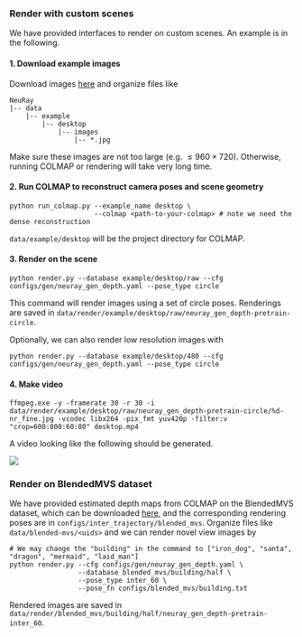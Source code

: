 ### Render with custom scenes

We have provided interfaces to render on custom scenes. An example is in the following.

#### 1. Download example images 

Download images [here](https://drive.google.com/file/d/1Lkt5nNlC9M5Agkt5y3uzD2VX7R2ElalS/view?usp=sharing) and organize files like

```
NeuRay
|-- data
    |-- example
        |-- desktop
            |-- images
                |-- *.jpg
```

Make sure these images are not too large (e.g. $\le 960\times 720$). Otherwise, running COLMAP or rendering will take very long time.

#### 2. Run COLMAP to reconstruct camera poses and scene geometry

```shell
python run_colmap.py --example_name desktop \
					 --colmap <path-to-your-colmap> # note we need the dense reconstruction
```

`data/example/desktop` will be the project directory for COLMAP.

#### 3. Render on the scene

```shell
python render.py --database example/desktop/raw --cfg configs/gen/neuray_gen_depth.yaml --pose_type circle
```

This command will render images using a set of circle poses. Renderings are saved in `data/render/example/desktop/raw/neuray_gen_depth-pretrain-circle`.

Optionally, we can also render low resolution images with

```
python render.py --database example/desktop/480 --cfg configs/gen/neuray_gen_depth.yaml --pose_type circle
```

#### 4. Make video

```shell
ffmpeg.exe -y -framerate 30 -r 30 -i data/render/example/desktop/raw/neuray_gen_depth-pretrain-circle/%d-nr_fine.jpg -vcodec libx264 -pix_fmt yuv420p -filter:v "crop=600:800:60:80" desktop.mp4
```

A video looking like the following should be generated.

 ![](assets/desktop.gif)

### Render on BlendedMVS dataset

We have provided estimated depth maps from COLMAP on the BlendedMVS dataset, which can be downloaded [here](https://drive.google.com/file/d/10FeghnPjjY9JjeM17pcG3XLgH7jhm4jX/view?usp=sharing), and the corresponding rendering poses are in `configs/inter_trajectory/blended_mvs`. Organize files like `data/blended-mvs/<uids>` and we can render novel view images by

```shell
# We may change the "building" in the command to ["iron_dog", "santa", "dragon", "mermaid", "laid_man"]
python render.py --cfg configs/gen/neuray_gen_depth.yaml \
                 --database blended_mvs/building/half \ 
                 --pose_type inter_60 \
                 --pose_fn configs/blended_mvs/building.txt
```

 Rendered images are saved in `data/render/blended_mvs/building/half/neuray_gen_depth-pretrain-inter_60`.